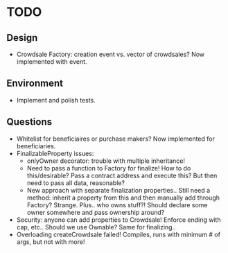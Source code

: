 # TODO

## Design
- Crowdsale Factory: creation event vs. vector of crowdsales? Now implemented with event.

## Environment
- Implement and polish tests.

## Questions
- Whitelist for beneficiaires or purchase makers? Now implemented for beneficiaries.
- FinalizableProperty issues:
  - onlyOwner decorator: trouble with multiple inheritance!
  - Need to pass a function to Factory for finalize! How to do this/desirable? Pass a contract address and execute this? But then need to pass all data, reasonable?
  - New approach with separate finalization properties.. Still need a method: inherit a property from this and then manually add through Factory? Strange. Plus.. who owns stuff?! Should declare some owner somewhere and pass ownership around?
- Security: anyone can add properties to Crowdsale! Enforce ending with cap, etc.. Should we use Ownable? Same for finalizing..
- Overloading createCrowdsale failed! Compiles, runs with minimum # of args, but not with more!
